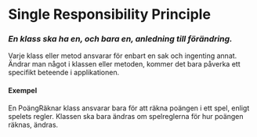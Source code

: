 ﻿# Single Responsibility Principle

### *En klass ska ha en, och bara en, anledning till förändring.*

Varje klass eller metod ansvarar för enbart en sak och ingenting annat.
Ändrar man något i klassen eller metoden, kommer det bara påverka ett specifikt beteende i applikationen.

#### Exempel
En PoängRäknar klass ansvarar bara för att räkna poängen i ett spel, enligt spelets regler.
Klassen ska bara ändras om spelreglerna för hur poängen räknas, ändras.